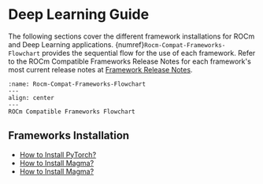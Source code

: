 # Deep Learning Guide

The following sections cover the different framework installations for ROCm and
Deep Learning applications. {numref}`Rocm-Compat-Frameworks-Flowchart` provides the sequential flow for the use of each framework. Refer to the ROCm Compatible Frameworks Release Notes for each framework's most current release notes at [Framework Release Notes](https://docs.amd.com/bundle/ROCm-Compatible-Frameworks-Release-Notes/page/Framework_Release_Notes.html).

```{figure} ../data/how_to/magma_install/image.005.png
:name: Rocm-Compat-Frameworks-Flowchart
---
align: center
---
ROCm Compatible Frameworks Flowchart
```
## Frameworks Installation

 - [How to Install PyTorch?](pytorch_install/pytorch_install)
 - [How to Install Magma?](magma_install/magma_install)
 - [How to Install Magma?](tensorflow_install/tensorflow_install)